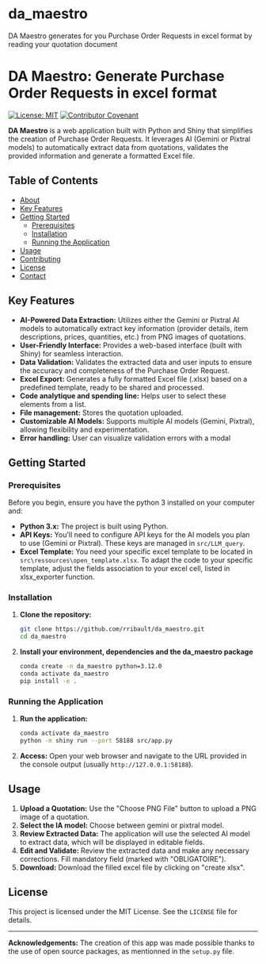 # da_maestro
DA Maestro generates for you Purchase Order Requests in excel format by reading your quotation document


# DA Maestro: Generate Purchase Order Requests in excel format

[![License: MIT](https://img.shields.io/badge/License-MIT-yellow.svg)](https://opensource.org/licenses/MIT)
[![Contributor Covenant](https://img.shields.io/badge/Contributor%20Covenant-2.1-4baaaa.svg)](code_of_conduct.md)

**DA Maestro** is a web application built with Python and Shiny that simplifies the creation of Purchase Order Requests. It leverages AI (Gemini or Pixtral models) to automatically extract data from quotations, validates the provided information and generate a formatted Excel file.

## Table of Contents

- [About](#about)
- [Key Features](#key-features)
- [Getting Started](#getting-started)
  - [Prerequisites](#prerequisites)
  - [Installation](#installation)
  - [Running the Application](#running-the-application)
- [Usage](#usage)
- [Contributing](#contributing)
- [License](#license)
- [Contact](#contact)


## Key Features

-   **AI-Powered Data Extraction:** Utilizes either the Gemini or Pixtral AI models to automatically extract key information (provider details, item descriptions, prices, quantities, etc.) from PNG images of quotations.
-   **User-Friendly Interface:** Provides a web-based interface (built with Shiny) for seamless interaction.
-   **Data Validation:** Validates the extracted data and user inputs to ensure the accuracy and completeness of the Purchase Order Request.
-   **Excel Export:** Generates a fully formatted Excel file (.xlsx) based on a predefined template, ready to be shared and processed.
-   **Code analytique and spending line:** Helps user to select these elements from a list.
- **File management:** Stores the quotation uploaded.
-   **Customizable AI Models:** Supports multiple AI models (Gemini, Pixtral), allowing flexibility and experimentation.
- **Error handling:** User can visualize validation errors with a modal

## Getting Started

### Prerequisites

Before you begin, ensure you have the python 3 installed on your computer and:

- **Python 3.x:** The project is built using Python.
- **API Keys:** You'll need to configure API keys for the AI models you plan to use (Gemini or Pixtral). These keys are managed in `src/LLM_query`.
- **Excel Template:** You need your specific excel template to be located in `src\ressources\open_template.xlsx`.
 To adapt the code to your specific template, adjust the fields association to your excel cell, listed in xlsx_exporter function. 

### Installation

1.  **Clone the repository:**
    ```bash
    git clone https://github.com/rribault/da_maestro.git
    cd da_maestro    
    ```

2.  **Install your environment, dependencies and the da_maestro package**
    ```bash
    conda create -n da_maestro python=3.12.0
    conda activate da_maestro
    pip install -e .
    ```

### Running the Application

1.  **Run the application:**
    ```bash
    conda activate da_maestro
    python -m shiny run --port 58188 src/app.py 
    ```
2. **Access:** Open your web browser and navigate to the URL provided in the console output (usually `http://127.0.0.1:58188`).

## Usage

1.  **Upload a Quotation:** Use the "Choose PNG File" button to upload a PNG image of a quotation.
2. **Select the IA model:** Choose between gemini or pixtral model.
3.  **Review Extracted Data:** The application will use the selected AI model to extract data, which will be displayed in editable fields.
4.  **Edit and Validate:** Review the extracted data and make any necessary corrections. Fill mandatory field (marked with "OBLIGATOIRE").
5. **Download:** Download the filled excel file by clicking on "create xlsx".

## License

This project is licensed under the MIT License. See the `LICENSE` file for details.

---

**Acknowledgements:**
The creation of this app was made possible thanks to the use of open source packages, as mentionned in the `setup.py` file.
